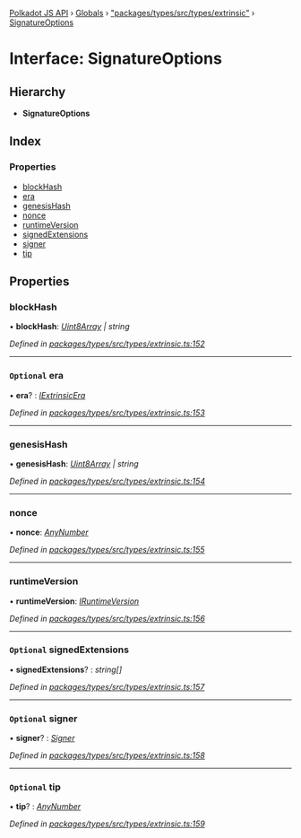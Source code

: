 [Polkadot JS API](../README.md) › [Globals](../globals.md) › ["packages/types/src/types/extrinsic"](../modules/_packages_types_src_types_extrinsic_.md) › [SignatureOptions](_packages_types_src_types_extrinsic_.signatureoptions.md)

# Interface: SignatureOptions

## Hierarchy

* **SignatureOptions**

## Index

### Properties

* [blockHash](_packages_types_src_types_extrinsic_.signatureoptions.md#blockhash)
* [era](_packages_types_src_types_extrinsic_.signatureoptions.md#optional-era)
* [genesisHash](_packages_types_src_types_extrinsic_.signatureoptions.md#genesishash)
* [nonce](_packages_types_src_types_extrinsic_.signatureoptions.md#nonce)
* [runtimeVersion](_packages_types_src_types_extrinsic_.signatureoptions.md#runtimeversion)
* [signedExtensions](_packages_types_src_types_extrinsic_.signatureoptions.md#optional-signedextensions)
* [signer](_packages_types_src_types_extrinsic_.signatureoptions.md#optional-signer)
* [tip](_packages_types_src_types_extrinsic_.signatureoptions.md#optional-tip)

## Properties

###  blockHash

• **blockHash**: *[Uint8Array](../classes/_packages_types_src_codec_raw_.raw.md#static-uint8array) | string*

*Defined in [packages/types/src/types/extrinsic.ts:152](https://github.com/polkadot-js/api/blob/375dadbe3/packages/types/src/types/extrinsic.ts#L152)*

___

### `Optional` era

• **era**? : *[IExtrinsicEra](_packages_types_src_types_extrinsic_.iextrinsicera.md)*

*Defined in [packages/types/src/types/extrinsic.ts:153](https://github.com/polkadot-js/api/blob/375dadbe3/packages/types/src/types/extrinsic.ts#L153)*

___

###  genesisHash

• **genesisHash**: *[Uint8Array](../classes/_packages_types_src_codec_raw_.raw.md#static-uint8array) | string*

*Defined in [packages/types/src/types/extrinsic.ts:154](https://github.com/polkadot-js/api/blob/375dadbe3/packages/types/src/types/extrinsic.ts#L154)*

___

###  nonce

• **nonce**: *[AnyNumber](../modules/_packages_types_src_types_helpers_.md#anynumber)*

*Defined in [packages/types/src/types/extrinsic.ts:155](https://github.com/polkadot-js/api/blob/375dadbe3/packages/types/src/types/extrinsic.ts#L155)*

___

###  runtimeVersion

• **runtimeVersion**: *[IRuntimeVersion](_packages_types_src_types_interfaces_.iruntimeversion.md)*

*Defined in [packages/types/src/types/extrinsic.ts:156](https://github.com/polkadot-js/api/blob/375dadbe3/packages/types/src/types/extrinsic.ts#L156)*

___

### `Optional` signedExtensions

• **signedExtensions**? : *string[]*

*Defined in [packages/types/src/types/extrinsic.ts:157](https://github.com/polkadot-js/api/blob/375dadbe3/packages/types/src/types/extrinsic.ts#L157)*

___

### `Optional` signer

• **signer**? : *[Signer](_packages_types_src_types_extrinsic_.signer.md)*

*Defined in [packages/types/src/types/extrinsic.ts:158](https://github.com/polkadot-js/api/blob/375dadbe3/packages/types/src/types/extrinsic.ts#L158)*

___

### `Optional` tip

• **tip**? : *[AnyNumber](../modules/_packages_types_src_types_helpers_.md#anynumber)*

*Defined in [packages/types/src/types/extrinsic.ts:159](https://github.com/polkadot-js/api/blob/375dadbe3/packages/types/src/types/extrinsic.ts#L159)*
